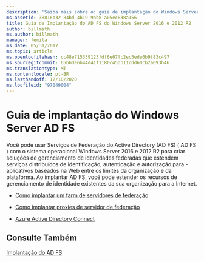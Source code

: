 ```yaml
---
description: 'Saiba mais sobre o: guia de implantação do Windows Server AD FS'
ms.assetid: 38816b32-84bd-4b19-9ab8-a05ec838a156
title: Guia de Implantação do AD FS do Windows Server 2016 e 2012 R2
author: billmath
ms.author: billmath
manager: femila
ms.date: 05/31/2017
ms.topic: article
ms.openlocfilehash: cc48e715339123fdf6e67fc2ec5ede6b9f83c497
ms.sourcegitcommit: 65b6de6b44d41f1180c45db11cdd60cb2a093b46
ms.translationtype: MT
ms.contentlocale: pt-BR
ms.lasthandoff: 12/10/2020
ms.locfileid: "97049004"
---
```

# <a name="windows-server-ad-fs-deployment-guide"></a>Guia de implantação do Windows Server AD FS


Você pode usar Serviços de Federação do Active Directory (AD FS) \( AD FS \) com o sistema operacional Windows Server 2016 e 2012 R2 para criar soluções de gerenciamento de identidades federadas que estendem serviços distribuídos de identificação, autenticação e autorização para \- aplicativos baseados na Web entre os limites da organização e da plataforma. Ao implantar AD FS, você pode estender os recursos de gerenciamento de identidade existentes da sua organização para a Internet.

-   [Como implantar um farm de servidores de federação](Deploying-a-Federation-Server-Farm.md)

-   [Como implantar proxies de servidor de federação](Deploying-Federation-Server-Proxies.md)

-   [Azure Active Directory Connect](Azure-Active-Directory-Connect.md)

## <a name="see-also"></a>Consulte Também
[Implantação do AD FS](../../ad-fs/AD-FS-Deployment.md)



